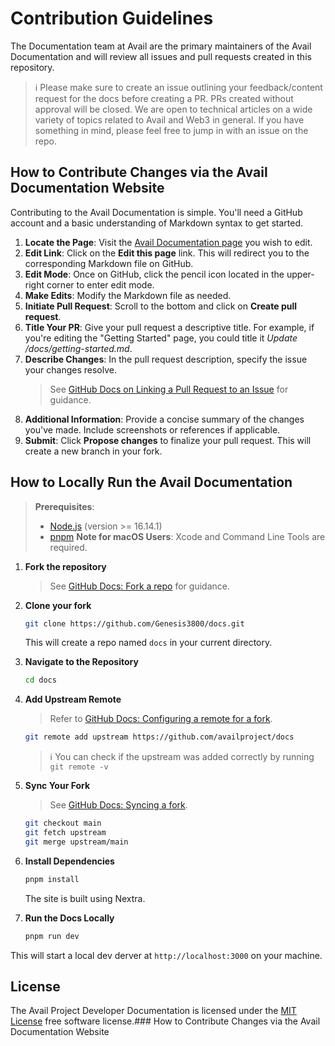 # Contribution Guidelines

The Documentation team at Avail are the primary maintainers of the Avail Documentation and will review all issues and pull requests created in this repository.

> ℹ️ Please make sure to create an issue outlining your feedback/content request for the docs before creating a PR.
> PRs created without approval will be closed. We are open to technical articles on a wide variety of topics related to Avail and Web3 in general. If you have something in mind, please feel free to jump in with an issue on the repo.
<!-- TOC -->

## How to Contribute Changes via the Avail Documentation Website

Contributing to the Avail Documentation is simple. You'll need a GitHub account and a basic understanding of Markdown syntax to get started.

1. **Locate the Page**: Visit the [Avail Documentation page](https://docs.availproject.org/) you wish to edit.
2. **Edit Link**: Click on the **Edit this page** link. This will redirect you to the corresponding Markdown file on GitHub.
3. **Edit Mode**: Once on GitHub, click the pencil icon located in the upper-right corner to enter edit mode.
4. **Make Edits**: Modify the Markdown file as needed.
5. **Initiate Pull Request**: Scroll to the bottom and click on **Create pull request**.
6. **Title Your PR**: Give your pull request a descriptive title. For example, if you're editing the "Getting Started" page, you could title it _Update /docs/getting-started.md_.
7. **Describe Changes**: In the pull request description, specify the issue your changes resolve.
   > See [GitHub Docs on Linking a Pull Request to an Issue](https://docs.github.com/en/free-pro-team@latest/github/managing-your-work-on-github/linking-a-pull-request-to-an-issue#linking-a-pull-request-to-an-issue-using-a-keyword) for guidance.
8. **Additional Information**: Provide a concise summary of the changes you've made. Include screenshots or references if applicable.
9. **Submit**: Click **Propose changes** to finalize your pull request. This will create a new branch in your fork.

## How to Locally Run the Avail Documentation

> **Prerequisites**:
>
> - [Node.js](https://nodejs.org/en/download/) (version >= 16.14.1)
> - [pnpm](https://pnpm.io/installation) 
>   **Note for macOS Users**: Xcode and Command Line Tools are required.

1. **Fork the repository**

   > See [GitHub Docs: Fork a repo](https://help.github.com/en/articles/fork-a-repo) for guidance.

2. **Clone your fork**

   ```bash
   git clone https://github.com/Genesis3800/docs.git
   ```
   This will create a repo named `docs` in your current directory.

3. **Navigate to the Repository**

   ```bash
   cd docs
   ```

4. **Add Upstream Remote**

   > Refer to [GitHub Docs: Configuring a remote for a fork](https://docs.github.com/en/github/collaborating-with-issues-and-pull-requests/configuring-a-remote-for-a-fork).

   ```bash
   git remote add upstream https://github.com/availproject/docs
   ```

   > ℹ️ You can check if the upstream was added correctly by running `git remote -v`

5. **Sync Your Fork**

   > See [GitHub Docs: Syncing a fork](https://docs.github.com/en/github/collaborating-with-issues-and-pull-requests/syncing-a-fork).

   ```bash
   git checkout main
   git fetch upstream
   git merge upstream/main
   ```

6. **Install Dependencies**

   ```bash
   pnpm install
   ```

   The site is built using Nextra.

7. **Run the Docs Locally**

   ```bash
   pnpm run dev
   ```

  This will start a local dev derver at `http://localhost:3000` on your machine. 

## License

The Avail Project Developer Documentation is licensed under the [MIT License](./LICENSE) free software license.### How to Contribute Changes via the Avail Documentation Website
